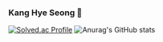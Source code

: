 ### Kang Hye Seong 👋

[![Solved.ac Profile](http://mazassumnida.wtf/api/v2/generate_badge?boj=pig301)](https://solved.ac/pig301/)
![Anurag's GitHub stats](https://github-readme-stats.vercel.app/api?username=Wuid0801&show_icons=true&theme=radical)

